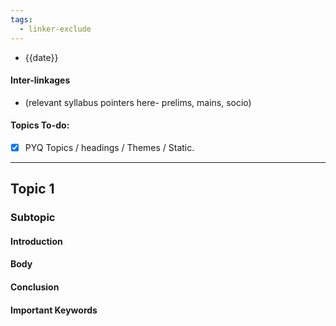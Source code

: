 ```yaml
---
tags:
  - linker-exclude
---
```

* {{date}}
#### Inter-linkages
* (relevant syllabus pointers here- prelims, mains, socio)
#### Topics To-do: 
- [x] PYQ Topics / headings / Themes / Static.

---
## Topic 1
### Subtopic
#### Introduction

#### Body

#### Conclusion

#### Important Keywords

